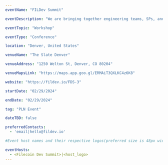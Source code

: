 ```yaml
---
eventName: "FILDev Summit"

eventDescription: "We are bringing together engineering teams, SPs, and clients to workshop protocol & tooling improvements to accelerate Filecoin utility and usage." 

eventTopic: "Workshop" 

eventType: "Conference" 

location: "Denver, United States"

venueName: "The Slate Denver" 

venueAddress: "1250 Welton St, Denver, CO 80204" 

venueMapsLink: "https://maps.app.goo.gl/ERMAiT3QXLKC4z6K8" 

website: "https://fildev.io/FDS-3" 

startDate: "02/29/2024"

endDate: "02/29/2024" 

tag: "PLN Event" 

dateTBD: false

preferredContacts:
  - 'email|hello@fildev.io'

#Event host names and their respective logos(preferred size is 48px width, 48px height)-place the logo file on the path 'public/uploads' for eg.   - IPFS|ipfs-logo.png

eventHosts:
  - <Filecoin Dev Summit>|<host_logo>
---
```

